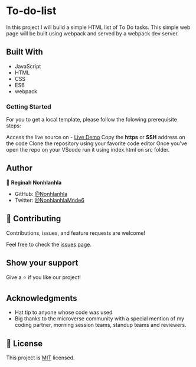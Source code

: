 # To-do-list
In this project I will build a simple HTML list of To Do tasks. This simple web page will be built using webpack and served by a webpack dev server.

## Built With

* JavaScript
* HTML 
* CSS
* ES6
* webpack

### Getting Started
For you to get a local template, please follow the folowing prerequisite steps:

Access the live source on - [Live Demo](https://github.com/29td/To-do-list/tree/to-do-list)
Copy the **https** or **SSH** address on the code
Clone the repository using your favorite code editor
Once you've open the repo on your VScode run it using index.html on src folder.

## Author

👤 **Reginah Nonhlanhla**

- GitHub: [@Nonhlanhla](https://https://github.com/29td)
- Twitter: [@NonhlanhlaMnde6](https://twitter.com/NonhlanhlaMnde6)

## 🤝 Contributing

Contributions, issues, and feature requests are welcome!

Feel free to check the [issues page](Issues).

## Show your support

Give a ⭐️ if you like our project!

## Acknowledgments

- Hat tip to anyone whose code was used
- Big thanks to the microverse community with a special mention of my coding partner, morning session teams, standup teams and reviewers.
## 📝 License
This project is [MIT]() licensed.
